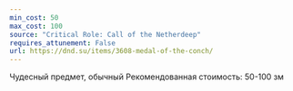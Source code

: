 ```yaml
---
min_cost: 50
max_cost: 100
source: "Critical Role: Call of the Netherdeep"
requires_attunement: False
url: https://dnd.su/items/3608-medal-of-the-conch/
---
```


Чудесный предмет, обычный
Рекомендованная стоимость: 50-100 зм